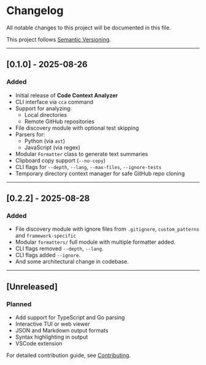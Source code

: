 # Changelog

All notable changes to this project will be documented in this file.

This project follows [Semantic Versioning](https://semver.org/).

---

## [0.1.0] - 2025-08-26

### Added
- Initial release of **Code Context Analyzer**
- CLI interface via `cca` command
- Support for analyzing:
  - Local directories
  - Remote GitHub repositories
- File discovery module with optional test skipping
- Parsers for:
  - Python (via `ast`)
  - JavaScript (via regex)
- Modular `Formatter` class to generate text summaries
- Clipboard copy support (`--no-copy`)
- CLI flags for `--depth`, `--lang`, `--max-files`, `--ignore-tests`
- Temporary directory context manager for safe GitHub repo cloning

---

## [0.2.2] - 2025-08-28

### Added
- File discovery module with ignore files from `.gitignore`, `custom_patterns` and `framework-specific`
- Modular `formatters/` full module with multiple formatter added.
- CLI flags removed `--depth`, `--lang`.
- CLI flags added `--ignore`.
- And some architectural change in codebase.

---

## [Unreleased]

### Planned
- Add support for TypeScript and Go parsing
- Interactive TUI or web viewer
- JSON and Markdown output formats
- Syntax highlighting in output
- VSCode extension

For detailed contribution guide, see [Contributing](contributing.md).